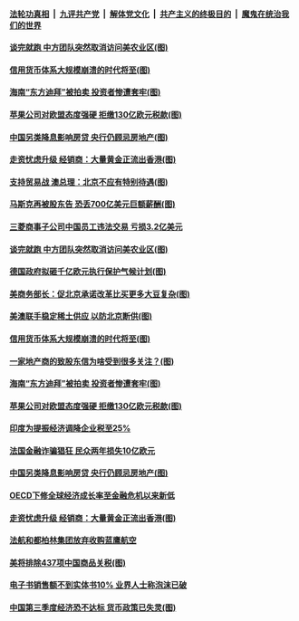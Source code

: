 ####  [法轮功真相](../../../../basic/blob/master/README.md?t=09211226) &nbsp;|&nbsp; [九评共产党](../../../../9ping.md/blob/master/README.md?t=09211226) &nbsp;|&nbsp; [解体党文化](../../../../jtdwh.md/blob/master/README.md?t=09211226)  &nbsp;|&nbsp; [共产主义的终极目的](../../../../gczydzjmd.md/blob/master/README.md?t=09211226) &nbsp;|&nbsp; [魔鬼在统治我们的世界](../../../../mgztzwmdsj.md/blob/master/README.md?t=09211226) 

#### [谈完就跑 中方团队突然取消访问美农业区(图)](../pages/p5/908041.md?t=09211226) 

#### [信用货币体系大规模崩溃的时代将至(图)](../pages/p5/907980.md?t=09211226) 

#### [海南“东方迪拜”被拍卖 投资者惨遭套牢(图)](../pages/p5/907999.md?t=09211226) 

#### [苹果公司对欧盟态度强硬 拒缴130亿欧元税款(图)](../pages/p5/907996.md?t=09211226) 

#### [中国另类降息影响房贷 央行仍顾忌房地产(图)](../pages/p5/907971.md?t=09211226) 

#### [走资忧虑升级 经销商：大量黄金正流出香港(图)](../pages/p5/907965.md?t=09211226) 

#### [支持贸易战 澳总理：北京不应有特别待遇(图)](../pages/p5/908070.md?t=09211226) 

#### [马斯克再被股东告 恐丢700亿美元巨额薪酬(图)](../pages/p5/908068.md?t=09211226) 

#### [三菱商事子公司中国员工违法交易 亏损3.2亿美元](../pages/p5/908046.md?t=09211226) 

#### [谈完就跑 中方团队突然取消访问美农业区(图)](../pages/p5/908041.md?t=09211226) 

#### [德国政府拟砸千亿欧元执行保护气候计划(图)](../pages/p5/908038.md?t=09211226) 

#### [美商务部长：促北京承诺改革比买更多大豆复杂(图)](../pages/p5/908037.md?t=09211226) 

#### [美澳联手稳定稀土供应 以防北京断供(图)](../pages/p5/908034.md?t=09211226) 

#### [信用货币体系大规模崩溃的时代将至(图)](../pages/p5/907980.md?t=09211226) 

#### [一家地产商的致股东信为啥受到很多关注？(图)](../pages/p5/907995.md?t=09211226) 

#### [海南“东方迪拜”被拍卖 投资者惨遭套牢(图)](../pages/p5/907999.md?t=09211226) 

#### [苹果公司对欧盟态度强硬 拒缴130亿欧元税款(图)](../pages/p5/907996.md?t=09211226) 

#### [印度为提振经济调降企业税至25%](../pages/p5/907994.md?t=09211226) 

#### [法国金融诈骗猖狂 民众两年损失10亿欧元](../pages/p5/908000.md?t=09211226) 

#### [中国另类降息影响房贷 央行仍顾忌房地产(图)](../pages/p5/907971.md?t=09211226) 

#### [OECD下修全球经济成长率至金融危机以来新低](../pages/p5/907967.md?t=09211226) 

#### [走资忧虑升级 经销商：大量黄金正流出香港(图)](../pages/p5/907965.md?t=09211226) 

#### [法航和都柏林集团放弃收购蓝鹰航空](../pages/p5/907964.md?t=09211226) 

#### [美将排除437项中国商品关税(图)](../pages/p5/907960.md?t=09211226) 

#### [电子书销售额不到实体书10% 业界人士称泡沫已破](../pages/p5/907958.md?t=09211226) 

#### [中国第三季度经济恐不达标 货币政策已失灵(图)](../pages/p5/907892.md?t=09211226) 

